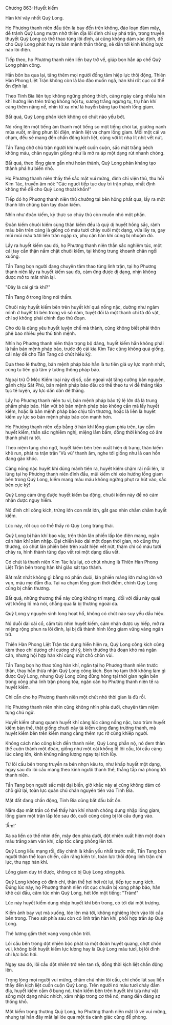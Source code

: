 




Chương 863: Huyết kiếm


Hàn khí vây nhốt Quỳ Long.

Họ Phương thanh niên đầu tiên là bay đến trên không, đảo loạn đám mây, để tránh Quỳ Long mượn nhờ thiên địa lôi đình chi uy phá trận, trong truyền thuyết Quỳ Long có thể thao túng lôi đình, ai cũng không dám xác định, để cho Quỳ Long phát huy ra bản mệnh thần thông, sẽ dẫn tới kinh khủng bực nào lôi điện.

Tiếp theo, họ Phương thanh niên liền bay trở về, giúp bọn hắn áp chế Quỳ Long phản công.

Hắn bôn ba qua lại, tăng thêm mọi người đồng tâm hiệp lực thôi động, Thiên Hàn Phong Liệt Trận không còn là lảo đảo muốn ngã, hàn khí rốt cục có thể ổn định lại.

Theo Tinh Bia liên tục không ngừng phóng thích, càng ngày càng nhiều hàn khí hướng lên trên trống không hội tụ, sương trắng ngưng tụ, trụ hàn khí càng thêm nặng nề, nhìn từ xa như là huyền băng tạo thành lồng giam.

Bất quá, Quỳ Long phản kích không có chút nào yếu bớt.

Nó rống lên một tiếng âm thanh một tiếng so một tiếng chói tai, giương nanh múa vuốt, miệng phun lôi điện, mãnh liệt va chạm lồng giam. Mỗi một cái va chạm, đều sẽ mang đến chấn động kịch liệt, cùng với lít nha lít nhít vết nứt.

Tần Tang chờ chủ trận người khí huyết cuồn cuộn, sắc mặt trắng bệch không máu, chân nguyên giống như là mở ra áp một dạng rút nhanh chóng.

Bất quá, theo lồng giam gần như hoàn thành, Quỳ Long phản kháng tạo thành phá hư biến nhỏ.

Họ Phương thanh niên thấy thế sắc mặt vui mừng, đình chỉ viện thủ, thu hồi Kim Tác, truyền âm nói: "Các ngươi tiếp tục duy trì trận pháp, nhất định không thể để cho Quỳ Long thoát khốn!"

Tiếp đó họ Phương thanh niên thủ chưởng tại bên hông phất qua, lấy ra một thanh lớn chừng bàn tay đoản kiếm.

Nhìn như đoản kiếm, kỳ thực so chủy thủ còn muốn nhỏ một phần.

Đoản kiếm chuôi kiếm cùng thân kiếm đều là quỷ dị huyết hồng sắc, rãnh máu bên trên càng là giống có máu tươi chảy xuôi một dạng, vừa lấy ra, gay mũi mùi máu tươi liền tràn ngập ra, phụ cận hàn khí cũng bị nhuộm đỏ.

Lấy ra huyết kiếm sau đó, họ Phương thanh niên thần sắc nghiêm túc, một cái tay cẩn thận nắm chặt chuôi kiếm, tại không trung khoanh chân ngồi xuống.

Tần Tang bọn người đang chuyên tâm thao túng linh trận, tại họ Phương thanh niên lấy ra huyết kiếm sau đó, cảm ứng được dị dạng, nhịn không được mở to mắt nhìn lại.

"Đây là cái gì tà khí?"

Tần Tang ở trong lòng nói thầm.

Chuôi này huyết kiếm bên trên huyết khí quá nồng nặc, dường như ngâm mình ở huyết trì bên trong vô số năm, tuyệt đối là một thanh chí tà đồ vật, chỉ sợ không phải chính đạo thủ đoạn.

Cho dù là dùng yêu huyết luyện chế mà thành, cũng không biết phải thôn phệ bao nhiêu yêu thú tính mệnh.

Nhìn họ Phương thanh niên thận trọng bộ dáng, huyết kiếm hẳn không phải là hắn bản mệnh pháp bảo, trước đó cái kia Kim Tác cũng không quá giống, cái này để cho Tần Tang có chút hiếu kỳ.

Dựa theo lẽ thường, bản mệnh pháp bảo hẳn là tu tiên giả uy lực mạnh nhất, cùng tu tiên giả tâm ý tương thông pháp bảo.

Ngoại trừ Ô Mộc Kiếm loại này dị số, cần ngoại vật tăng cường bản nguyên, gánh chịu Sát Phù, bản mệnh pháp bảo đều có thể theo tu vi đề thăng tiếp tục tế luyện, uy lực dần dần đề thăng.

Lấy họ Phương thanh niên tu vi, bản mệnh pháp bảo tỷ lệ lớn đã là trung phẩm pháp bảo. Hắn vứt bỏ bản mệnh pháp bảo không cần mà lấy huyết kiếm, hoặc là bản mệnh pháp bảo chịu tổn thương, hoặc là liền là huyết kiếm uy lực so bản mệnh pháp bảo còn mạnh hơn.

Họ Phương thanh niên xếp bằng ở hàn khí lồng giam phía trên, tay cầm huyết kiếm, thần sắc nghiêm nghị, miệng lẩm bẩm, đồng thời không có âm thanh phát ra tới.

Theo niệm tụng chú ngữ, huyết kiếm bên trên xuất hiện dị trạng, thân kiếm khẽ run, phát ra trận trận 'Vù vù' thanh âm, nghe tới giống như là oan hồn đang gào khóc.

Càng nồng nặc huyết khí dũng mãnh tiến ra, huyết kiếm chậm rãi nổi lên, lơ lửng tại họ Phương thanh niên đỉnh đầu, mũi kiếm chỉ xéo hướng lồng giam bên trong Quỳ Long, kiếm mang màu máu không ngừng phụt ra hút vào, sắc bén cực kỳ!

Quỳ Long cảm ứng được huyết kiếm ba động, chuôi kiếm này để nó cảm nhận được nguy hiểm.

Nó đình chỉ công kích, trừng lớn con mắt lớn, gắt gao nhìn chằm chằm huyết kiếm.

Lúc này, rốt cục có thể thấy rõ Quỳ Long trạng thái.

Quỳ Long bị hàn khí bao vây, trên thân lân phiến lấp lóe điện mang, ngăn cản hàn khí xâm nhập. Đại chiến kéo dài một đoạn thời gian, nó cũng thụ thương, có chút lân phiến bên trên xuất hiện vết nứt, thậm chí có máu tươi chảy ra, hình thành từng đạo vết roi một dạng dấu vết.

Có chút là thanh niên Kim Tác lưu lại, có chút nhưng là Thiên Hàn Phong Liệt Trận bên trong hàn khí giảo sát tạo thành.

Bắt mắt nhất không gì bằng nó phần đuôi, lân phiến mảng lớn mảng lớn vỡ vụn, máu me đầm đìa. Tại va chạm lồng giam thời điểm, chính Quỳ Long cũng bị chấn thương.

Bất quá, những thương thế này cũng không trí mạng, đối với đầu này quái vật khổng lồ mà nói, chẳng qua là bị thương ngoài da.

Quỳ Long y nguyên sinh long hoạt hổ, không có chút nào suy yếu dấu hiệu.

Nó duỗi dài cái cổ, căm tức nhìn huyết kiếm, cảm nhận được uy hiếp, mở ra miệng rộng phun ra lôi đình, lại bị đã thành hình lồng giam vững vàng ngăn trở.

Thiên Hàn Phong Liệt Trận tác dụng hiển hiện ra, Quỳ Long công kích cũng kèm theo chí dương chí cương chi ý, bình thường thủ đoạn khó mà ngăn cản, nhưng hội hợp hàn khí cùng một chỗ chôn vùi.

Tần Tang bọn họ thao túng hàn khí, ngăn tại họ Phương thanh niên trước thân, thay hắn thừa nhận Quỳ Long công kích. Bọn họ tạm thời không làm gì được Quỳ Long, nhưng Quỳ Long cũng đừng hòng tại thời gian ngắn bên trong xông phá linh trận phong tỏa, ngăn cản họ Phương thanh niên tế ra huyết kiếm.

Chỉ cần cho họ Phương thanh niên một chút nhỏ thời gian là đủ rồi.

Họ Phương thanh niên nhìn cũng không nhìn phía dưới, chuyên tâm niệm tụng chú ngữ.

Huyết kiếm chung quanh huyết khí càng lúc càng nồng nặc, bao trùm huyết kiếm bản thể, thật giống chuôi này tà kiếm cũng đang trưởng thành, mà huyết kiếm bên trên kiếm mang càng thêm rực rỡ cùng khiếp người.

Không cách nào công kích đến thanh niên, Quỳ Long phẫn nộ, nó đem thân thể cuộn thành một đoàn, giống như một cái khổng lồ lôi cầu, lôi cầu càng lúc càng lớn, kinh khủng năng lượng ngay tại tích lũy.

Từ lôi cầu bên trong truyền ra bén nhọn kêu to, như khấp huyết một dạng, ngay sau đó lôi cầu mang theo kinh người thanh thế, thẳng tắp mà phóng tới thanh niên.

Tần Tang bọn người sắc mặt đại biến, giờ khắc này ai cũng không dám có chỗ giữ lại, toàn lực quán chú chân nguyên tiến vào Tinh Bia.

Mặt đất đang chấn động, Tinh Bia cũng bắt đầu bất ổn.

Năm đạo mắt trần có thể thấy hàn khí nhanh chóng dung nhập lồng giam, lồng giam một trận lấp lóe sau đó, cuối cùng cũng bị lôi cầu đụng vào.

'Ầm!'

Xa xa liền có thể nhìn đến, mây đen phía dưới, đột nhiên xuất hiện một đoàn màu trắng xám vân khí, cấp tốc căng phồng lên tới.

Quỳ Long liều mạng rồi, đây chính là khẩn yếu nhất trước mắt, Tần Tang bọn người thân thể loạn chiến, cắn răng kiên trì, toàn lực thôi động linh trận chi lực, thu nạp hàn khí.

Lồng giam duy trì được, không có bị Quỳ Long xông phá.

Quỳ Long không có đình chỉ, thân thể hơi hơi rút lui, tiếp tục xung kích. Đúng lúc này, họ Phương thanh niên rốt cục chuẩn bị xong pháp bảo, hắn khẽ cúi đầu, căm tức nhìn Quỳ Long, hét lớn một tiếng: "Trảm!"

Lúc này huyết kiếm dung nhập huyết khí bên trong, có tới dài một trượng.

Kiếm ảnh bay vụt mà xuống, lóe lên mà tới, không nghiêng lệch vào lôi cầu bên trong. Theo sát phía sau còn có linh trận hàn khí, phối hợp trấn áp Quỳ Long.

Thê lương gầm thét vang vọng chân trời.

Lôi cầu bên trong đột nhiên bộc phát ra một đoàn huyết quang, chợt chôn vùi, không biết huyết kiếm lực lượng hay là Quỳ Long máu tươi, bị lôi đình chi lực bốc hơi.

Ngay sau đó, lôi cầu đột nhiên trở nên tan rã, đồng thời kịch liệt chấn động lên.

Trong lòng mọi người vui mừng, chăm chú nhìn lôi cầu, chỉ chốc lát sau liền thấy đến kịch liệt cuồn cuộn Quỳ Long. Trên người nó máu tươi chảy đầm đìa, huyết kiếm cắm ở bụng nó, thân kiếm bên trên huyết khí tựa như vật sống một dạng nhúc nhích, xâm nhập trong cơ thể nó, mang đến đáng sợ thống khổ.

Một kiếm trọng thương Quỳ Long, họ Phương thanh niên mặt lộ vẻ vui mừng, nhưng tại hắn đáy mắt lại lóe qua một tia cảnh giác cùng đề phòng.




